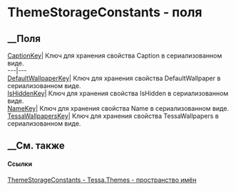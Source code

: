 # ThemeStorageConstants - поля
##  __Поля
[CaptionKey](F_Tessa_Themes_ThemeStorageConstants_CaptionKey.htm)|  Ключ для
хранения свойства Caption в сериализованном виде.  
---|---  
[DefaultWallpaperKey](F_Tessa_Themes_ThemeStorageConstants_DefaultWallpaperKey.htm)|
Ключ для хранения свойства DefaultWallpaper в сериализованном виде.  
[IsHiddenKey](F_Tessa_Themes_ThemeStorageConstants_IsHiddenKey.htm)|  Ключ для
хранения свойства IsHidden в сериализованном виде.  
[NameKey](F_Tessa_Themes_ThemeStorageConstants_NameKey.htm)|  Ключ для
хранения свойства Name в сериализованном виде.  
[TessaWallpapersKey](F_Tessa_Themes_ThemeStorageConstants_TessaWallpapersKey.htm)|
Ключ для хранения свойства TessaWallpapers в сериализованном виде.  
## __См. также
#### Ссылки
[ThemeStorageConstants - ](T_Tessa_Themes_ThemeStorageConstants.htm)
[Tessa.Themes - пространство имён](N_Tessa_Themes.htm)
